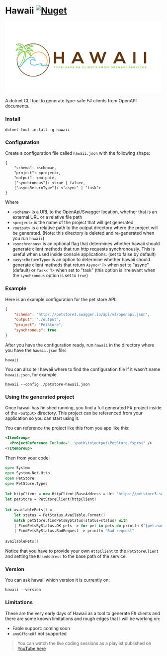 # Hawaii  [![Nuget](https://img.shields.io/nuget/v/Hawaii.svg?colorB=green)](https://www.nuget.org/packages/Hawaii)

![](logo.png)

A dotnet CLI tool to generate type-safe F# clients from OpenAPI documents.

### Install

```
dotnet tool install -g hawaii
```

### Configuration

Create a configuration file called `hawaii.json` with the following shape:
```
{
    "schema": <schema>,
    "project": <project>,
    "output": <output>,
    ["synchronous"]: <true | false>,
    ["asyncReturnType"]: <"async" | "task">
}
```
Where
 - `<schema>` is a URL to the OpenApi/Swagger location, whether that is an external URL or a relative file path
 - `<project>` is the name of the project that will get generated
 - `<output>` is a relative path to the output directory where the project will be generated. (Note: this directory is deleted and re-generated when you run `hawaii`)
 - `<synchronous>` is an optional flag that determines whether hawaii should generate client methods that run http requests synchronously. This is useful when used inside console applications. (set to false by default)
 - `<asyncReturnType>` is an option to determine whether hawaii should generate client methods that return `Async<'T>` when set to "async" (default) or `Task<'T>` when set to "task" (this option is irrelevant when the `synchronous` option is set to `true`)

### Example
Here is an example configuration for the pet store API:
```json
{
    "schema": "https://petstore3.swagger.io/api/v3/openapi.json",
    "output": "./output",
    "project": "PetStore",
    "synchronous": true
}
```
After you have the configuration ready, run `hawaii` in the directory where you have the `hawaii.json` file:
```
hawaii
```
You can also tell hawaii where to find the configuration file if it wasn't name `hawaii.json`, for example
```
hawaii --config ./petstore-hawaii.json
```
### Using the generated project
Once hawaii has finished running, you find a full generated F# project inside of the `<output>` directory. This project can be referenced from your application so you can start using it.

You can reference the project like this from you app like this:
```xml
<ItemGroup>
  <ProjectReference Include="..\path\to\output\PetStore.fsproj" />
</ItemGroup>
```
Then from your code:
```fs
open System
open System.Net.Http
open PetStore
open PetStore.Types

let httpClient = new HttpClient(BaseAddress = Uri "https://petstore3.swagger.io/api/v3")
let petStore = PetStoreClient(httpClient)

let availablePets() =
    let status = PetStatus.Available.Format()
    match petStore.findPetsByStatus(status=status) with
    | FindPetsByStatus.OK pets -> for pet in pets do printfn $"{pet.name}"
    | FindPetsByStatus.BadRequest -> printfn "Bad request"

availablePets()
```
Notice that you have to provide your own `HttpClient` to the `PetStoreClient` and setting the `BaseAddress` to the base path of the service.

### Version
You can ask hawaii which version it is currently on:
```
hawaii --version
```
### Limitations
These are the very early days of Hawaii as a tool to generate F# clients and there are some known limitations and rough edges that I will be working on:
 - Fable support: coming soon
 - `anyOf`/`oneOf` not supported


> You can watch the live coding sessions as a playlist published on [YouTube here](https://www.youtube.com/watch?v=8dgjD6vG7yw&list=PLBzGkJMamtz0KCkK7OFnuXyXP7yUtnt9o)
